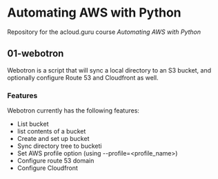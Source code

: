 # Automating AWS with Python

Repository for the acloud.guru course *Automating AWS with Python*

## 01-webotron

Webotron is a script that will sync a local directory to an S3 bucket, and optionally configure Route 53 and Cloudfront as well.

### Features

Webotron currently has the following features:

- List bucket
- list contents of a bucket
- Create and set up bucket
- Sync directory tree to bucketi
- Set AWS profile option (using --profile=<profile_name>)
- Configure route 53 domain
- Configure Cloudfront
